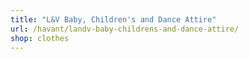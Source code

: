 ```yaml
---
title: "L&V Baby, Children's and Dance Attire"
url: /havant/landv-baby-childrens-and-dance-attire/
shop: clothes
---
```

